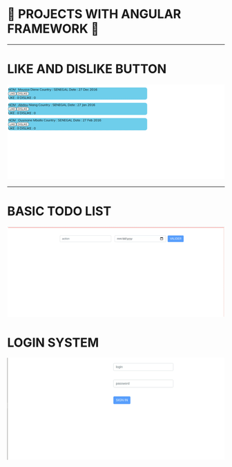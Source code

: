 # :rose: PROJECTS WITH ANGULAR FRAMEWORK :rose:

___

# LIKE AND DISLIKE BUTTON 

![test](gifs/like.gif)
___

# BASIC TODO LIST 

![test](gifs/todo.gif)


# LOGIN SYSTEM 

![test](gifs/login.gif)